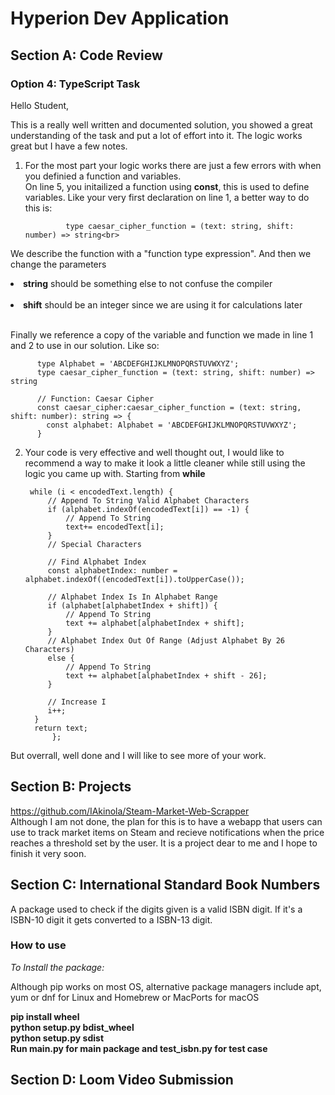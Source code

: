 # Hyperion Dev Application

## Section A: Code Review
### **Option 4: TypeScript Task**

Hello Student,

This is a really well written and documented solution, 
you showed a great understanding of the task and put a lot of effort into it.
The logic works great but I have a few notes.

1. For the most part your logic works there are just a few errors with when you definied
   a function and variables.<br>
On line 5, you initailized a function using __const__, this is used to define variables. Like your very first declaration on line 1, a better way to do this is:<br>
       
       
       			type caesar_cipher_function = (text: string, shift: number) => string<br>
			
					
 We describe the function with a "function type expression". And then we change the parameters<br>
			<li> __string__ should be something else to not confuse the compiler</li><br>
			<li>__shift__ should be an integer since we are using it for calculations later</li><br>
			
Finally we reference a copy of the variable and function we made in line 1 and 2 to use in our
solution. Like so:
	
          type Alphabet = 'ABCDEFGHIJKLMNOPQRSTUVWXYZ';
          type caesar_cipher_function = (text: string, shift: number) => string

          // Function: Caesar Cipher
          const caesar_cipher:caesar_cipher_function = (text: string, shift: number): string => {
            const alphabet: Alphabet = 'ABCDEFGHIJKLMNOPQRSTUVWXYZ';
          }
2. Your code is very effective and well thought out, I would like to recommend a way to make it look a little 
   cleaner while still using the logic you came up with. Starting from __while__ <br>
   
   
   
		while (i < encodedText.length) {
			// Append To String Valid Alphabet Characters
			if (alphabet.indexOf(encodedText[i]) == -1) {
				// Append To String
				text+= encodedText[i];
			}
			// Special Characters

			// Find Alphabet Index
			const alphabetIndex: number = alphabet.indexOf((encodedText[i]).toUpperCase());

			// Alphabet Index Is In Alphabet Range
			if (alphabet[alphabetIndex + shift]) {
				// Append To String
				text += alphabet[alphabetIndex + shift];        
			}
			// Alphabet Index Out Of Range (Adjust Alphabet By 26 Characters)
			else {
				// Append To String
				text += alphabet[alphabetIndex + shift - 26];
			}

		 	// Increase I
		 	i++;
		 }
		 return text;
	       	 };
 

But overrall, well done and I will like to see more of your work.

## Section B: Projects
https://github.com/IAkinola/Steam-Market-Web-Scrapper <br>
Although I am not done, the plan for this is to have a webapp that users can use to track market items on Steam and recieve notifications when the price
reaches a threshold set by the user. It is a project dear to me and I hope to finish it very soon.

## Section C: International Standard Book Numbers
A package used to check if the digits given is a valid ISBN digit. If it's a ISBN-10 digit it gets converted to a ISBN-13 digit.
### How to use 
_To Install the package:_ <br>

Although pip works on most OS, alternative package managers include apt, yum or dnf for Linux and Homebrew or MacPorts for macOS 

**pip install wheel<br>**
**python setup.py bdist_wheel<br>**
**python setup.py sdist<br>**
**Run main.py for main package and test_isbn.py for test case<br>**

## Section D: Loom Video Submission

